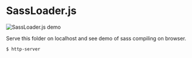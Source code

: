 # SassLoader.js

![SassLoader.js demo](https://user-images.githubusercontent.com/47312/49649318-c8ea6e00-fa4e-11e8-8c4f-0a9a214513d3.gif)

Serve this folder on localhost and see demo of sass compiling on browser.

```
$ http-server
```
